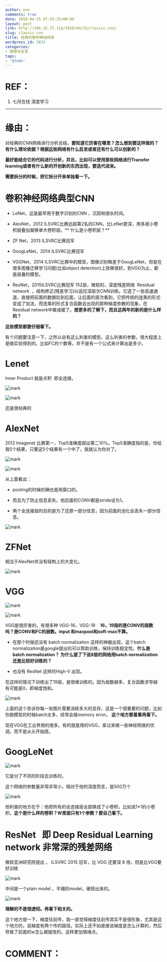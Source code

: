 ```yaml
---
author: evo
comments: true
date: 2018-04-25 07:35:25+00:00
layout: post
link: http://106.15.37.116/2018/04/25/classic-cnn/
slug: classic-cnn
title: 经典的卷积神经网络
wordpress_id: 3833
categories:
- 随想与反思
tags:
- '@todo'
---
```


<!-- more -->


# REF：






  1. 七月在线 深度学习


********************************************************************************


# 缘由：


对经典的CNN网络进行分析总结，**要知道它厉害在哪里？怎么想到要这样做的？有什么理论依据？根据这些网络有什么启发或者还有什么可以创新的？**

**最好能结合它的代码进行分析，并且，比如可以使用那些网络进行Transfer learning或者有什么新的开创新的东西出现，要迭代进来。**

**需要拆分的时候，把它拆分开来单独看一下。**




#




# 卷积神经网络典型CNN






  * LeNet，这是最早用于数字识别的CNN ，沉寂和很长时间。


  * AlexNet，2012 ILSVRC比赛远超第2名的CNN，比LeNet更深，用多层小卷积层叠加替换单大卷积层。** 什么是小卷积层？**


  * ZF Net，2013 ILSVRC比赛冠军


  * GoogLeNet，2014 ILSVRC比赛冠军


  * VGGNet，2014 ILSVRC比赛中的模型，图像识别略差于GoogLeNet，但是在很多图像迁移学习问题(比如object detection)上效果很好。到VGG为止，都是层叠的模型。


  * ResNet，2015ILSVRC比赛冠军 152层，微软的，深度残差网络  Residual network  ，结构修正(残差学习)以适应深层次CNN训练。它造了一些高速通道，直接把前面的数据拉到后面，让后面的层次看到，它把传统的连乘的形式变成了加法，而连乘的形式复合函数会出现的那种梯度弥散的现象，在Residual network中被减缓了。**想更多的了解下，而且这两年的新的是什么样的？**


**这些模型都要仔细看下。**

有个问题要注意一下，之所以会有这么利害的模型，这么利害的参数，很大程度上是做实验得到的。比如FC的个数等，并不是有一个公式来计算出是多少。


# Lenet


Inner Product 就是点积  即全连接。


![mark](http://pacdb2bfr.bkt.clouddn.com/blog/image/180728/4JfEBm0mbc.png?imageslim)



![mark](http://pacdb2bfr.bkt.clouddn.com/blog/image/180728/0jdbg8DBaA.png?imageslim)

还是很经典的


# AlexNet


2012 Imagenet 比赛第一，Top5准确度超出第二10%。Top5准确度指的是，你给我5个结果，只要这5个结果有一个中了，我就认为你对了。


![mark](http://pacdb2bfr.bkt.clouddn.com/blog/image/180728/gb00DDI0mD.png?imageslim)

![mark](http://pacdb2bfr.bkt.clouddn.com/blog/image/180728/IKeLaJ4bHa.png?imageslim)

从上面看出：




  * pooling的时候的确也是用窗口的。


  * 而且为了防止信息丢失，他后面的CONV都是stride设为1。


  * 两个全连接层的目的是为了还原一部分信息，因为前面的池化会丢失一部分信息。





![mark](http://pacdb2bfr.bkt.clouddn.com/blog/image/180728/e2hE4fkj5j.png?imageslim)




# ZFNet


相当于AlexNet并没有结构上的大变化。


![mark](http://pacdb2bfr.bkt.clouddn.com/blog/image/180728/JCfaD3AF3L.png?imageslim)

# VGG



![mark](http://pacdb2bfr.bkt.clouddn.com/blog/image/180728/gLAA86Ii4f.png?imageslim)

![mark](http://pacdb2bfr.bkt.clouddn.com/blog/image/180728/immc7hHGkG.png?imageslim)

VGG是很厉害的，有很多种 VGG-16，VGG-19    **16，19指的是CONV的层数吗？是CONV和FC的层数。input 和maxpool和soft-max不算。**




  * 在那个时候还没有 batch normalization 这样的神器出现，这个batch normalization是google提出的可以帮助训练，保持训练稳定性。**什么是batch normalization？ 为什么提了下说8层的网络用batch normalization还是比较好训练的？**


  * 也没有 ResNet 这样的High-V 出现。


在这样的情况下训练出了19层，是很难训练的。因为层数越多，复合函数求导越有可能是0，即梯度饱和。

![mark](http://pacdb2bfr.bkt.clouddn.com/blog/image/180728/gHK51IB9d8.png?imageslim)

上面的这个告诉你每一张图片需要消耗多大的显存，这是一个很重要的问题，比如你跑模型的时候batch太多，经常会报memory error。 **这个地方要着重再看下。**

现在VGG在工业界用的很多。有的就是用的VGG，拿过来做一些神经网络的优调，而不是从头开始搭。




# GoogLeNet


![mark](http://pacdb2bfr.bkt.clouddn.com/blog/image/180728/D1FD775i3B.png?imageslim)

它是分了不同的阶段去训练的，

这个网络的参数量非常非常小，相对于他的深度而言，是500万个


![mark](http://pacdb2bfr.bkt.clouddn.com/blog/image/180728/cJe8HEfkij.png?imageslim)

他利害的地方在于：他把所有的全连接层全部换成了小卷积，比如说1*1的小卷积。**这个是什么样的卷积？W里面只有1个参数？要自己看下。**




# ResNet   即 Deep Residual Learning network 非常深的残差网络


微软亚洲研究院提出 ， ILSVRC 2015 冠军，比 VGG 还要深 8 倍，但是比VGG要好训练


![mark](http://pacdb2bfr.bkt.clouddn.com/blog/image/180728/1Eejb11Lg0.png?imageslim)

中间是一个plain model ，平铺的model，硬搭出来的。


![mark](http://pacdb2bfr.bkt.clouddn.com/blog/image/180728/53Dd1GKJ7l.png?imageslim)

**理解的不是很透彻。再看下相关的。**

这个地方提一下，梯度往前传，我一直觉得梯度往前传其实不是很形象，尤其是这个地方的，说梯度有两个传的路径。实际上还不如直接说梯度是怎么计算的，然后导致了前面的w怎么被就改的。这样更加情绪点。


##





# COMMENT：
